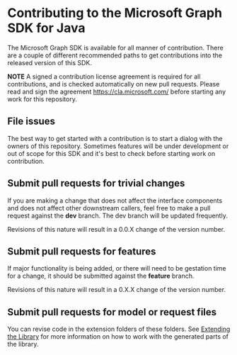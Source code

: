 # Contributing to the Microsoft Graph SDK for Java

The Microsoft Graph SDK is available for all manner of contribution. There are a couple of different recommended paths to get contributions into the released version of this SDK.

__NOTE__ A signed a contribution license agreement is required for all contributions, and is checked automatically on new pull requests. Please read and sign the agreement https://cla.microsoft.com/ before starting any work for this repository.

## File issues

The best way to get started with a contribution is to start a dialog with the owners of this repository. Sometimes features will be under development or out of scope for this SDK and it's best to check before starting work on contribution.

## Submit pull requests for trivial changes

If you are making a change that does not affect the interface components and does not affect other downstream callers, feel free to make a pull request against the __dev__ branch.  The dev branch will be updated frequently.

Revisions of this nature will result in a 0.0.X change of the version number.

## Submit pull requests for features

If major functionality is being added, or there will need to be gestation time for a change, it should be submitted against the __feature__ branch.

Revisions of this nature will result in a 0.X.X change of the version number.

## Submit pull requests for model or request files
You can revise code in the extension folders of these folders. See [Extending the Library](https://github.com/microsoftgraph/msgraph-sdk-java/wiki/Extending-the-Library) for more information on how to work with the generated parts of the library.
